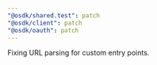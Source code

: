 ```yaml
---
"@osdk/shared.test": patch
"@osdk/client": patch
"@osdk/oauth": patch
---
```


Fixing URL parsing for custom entry points.
